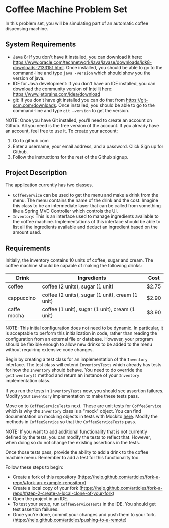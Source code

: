 # Coffee Machine Problem Set

In this problem set, you will be simulating part of an automatic coffee dispensing machine.

## System Requirements

- Java 8: If you don't have it installed, you can download it here: https://www.oracle.com/technetwork/java/javase/downloads/jdk8-downloads-2133151.html. 
Once installed, you should be able to go to the command-line and type `java -version` which should show you the version of java.
- IDE for Java development: If you don't have an IDE installed, you can download the community version of Intellij here: 
https://www.jetbrains.com/idea/download
- git: If you don't have git installed you can do that from https://git-scm.com/downloads. Once installed, you should be able to go to the command-line
and type `git –version` to get the version.

NOTE: Once you have Git installed, you’ll need to create an account on Github. All you need is the free version of the account. If
you already have an account, feel free to use it. To create your account:
1. Go to github.com
2. Enter a username, your email address, and a password. Click Sign up for Github.
3. Follow the instructions for the rest of the Github signup.

## Project Description

The application currently has two classes. 
- `CoffeeService` can be used to get the menu and make a drink from the menu. The menu contains the name of the drink and the cost.
Imagine this class to be an intermediate layer that can be called from something like a Spring MVC Controller which controls the UI.
- `Inventory`: This is an interface used to manage ingredients available to the coffee machine. Implementations of this interface should 
be able to list all the ingredients available and deduct an ingredient based on the amount used. 

## Requirements
 
Initially, the inventory contains 10 units of coffee, sugar and cream. The coffee machine should be capable of making the following drinks:

| 	Drink       | 	Ingredients										| Cost  |
| ------------- | ------------------------------------------------- | ----- |
| coffee      	| coffee (2 units), sugar (1 unit)				 	| $2.75 |
| cappuccino  	| coffee (2 units), sugar (1 unit), cream (1 unit) | $2.90 |
| caffe mocha 	| coffee (1 unit), sugar (1 unit), cream (1 unit) 	| $3.90 |

NOTE: This initial configuration does not need to be dynamic. In particular, it is acceptable to perform this initialization in code, rather than
reading the configuration from an external file or database. However, your program should be flexible enough to allow new drinks to be added to the menu 
without requiring extensive code changes.

Begin by creating a test class for an implementation of the `Inventory` interface. The test class will extend `InventoryTests` which already has tests for
how the `Inventory` should behave. You need to do override the `getInventory()` method and return an instance of your `Inventory` implementation class.

If you run the tests in `InventoryTests` now, you should see assertion failures. Modify your `Inventory` implementation to make these tests pass.
 
Move on to `CoffeeServiceTests` next. These are unit tests for `CoffeeService` which is why
the `Inventory` class is a "mock" object. You can find documentation on mocking objects in tests with Mockito [here](http://static.javadoc.io/org.mockito/mockito-core/2.22.0/org/mockito/Mockito.html).
Modify the methods in `CoffeeService` so that the `CoffeeServiceTests` pass.

NOTE: If you want to add additional functionality that is not currently defined by the tests, you can modify the tests to reflect that. However,
when doing so do not change the existing assertions in the tests.

Once those tests pass, provide the ability to add a drink to the coffee machine menu. Remember to add a test for this functionality too. 

Follow these steps to begin:

- Create a fork of this repository (https://help.github.com/articles/fork-a-repo/#fork-an-example-repository)
- Create a local copy of your fork (https://help.github.com/articles/fork-a-repo/#step-2-create-a-local-clone-of-your-fork)
- Open the project in an IDE.
- To test your setup, run `CoffeeServiceTests` in the IDE. You should get test assertion failures.
- Once you're done, commit your changes and push them to your fork. (https://help.github.com/articles/pushing-to-a-remote)
